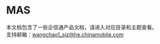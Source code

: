 # MAS  
本文档包含了一些企信通产品文档，请进入对应目录和主题查看。  
支持邮箱：[wangchao1_sjz@he.chinamobile.com](mailto:wangchao1_sjz@he.chinamobile.com)  

